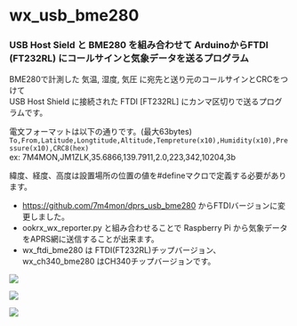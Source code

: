 # wx_usb_bme280
### USB Host Sield と BME280 を組み合わせて ArduinoからFTDI (FT232RL) にコールサインと気象データを送るプログラム

BME280で計測した 気温, 湿度, 気圧 に宛先と送り元のコールサインとCRCをつけて  
USB Host Shield に接続された FTDI [FT232RL] にカンマ区切りで送るプログラムです。

電文フォーマットは以下の通りです。(最大63bytes)  
``` To,From,Latitude,Longtitude,Altitude,Tempreture(x10),Humidity(x10),Pressure(x10),CRC8(hex) ```  
ex: 7M4MON,JM1ZLK,35.6866,139.7911,2.0,223,342,10204,3b

緯度、経度、高度は設置場所の位置の値を#defineマクロで定義する必要があります。  


* https://github.com/7m4mon/dprs_usb_bme280 からFTDIバージョンに変更しました。  
* ookrx_wx_reporter.py と組み合わせることで Raspberry Pi から気象データをAPRS網に送信することが出来ます。  
* wx_ftdi_bme280 は FTDI(FT232RL)チップバージョン、wx_ch340_bme280 はCH340チップバージョンです。


![](https://github.com/7m4mon/wx_usb_bme280/blob/main/wx_ftdi_bme280_block.png)

![](https://github.com/7m4mon/wx_usb_bme280/blob/main/wx_usb_bme280_sch.PNG)

![](https://github.com/7m4mon/wx_usb_bme280/blob/main/wx_ftdi_bme280_inside.jpg)
